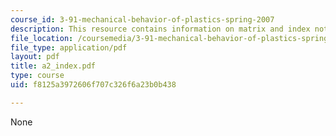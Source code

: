 ```yaml
---
course_id: 3-91-mechanical-behavior-of-plastics-spring-2007
description: This resource contains information on matrix and index notation.
file_location: /coursemedia/3-91-mechanical-behavior-of-plastics-spring-2007/f8125a3972606f707c326f6a23b0b438_a2_index.pdf
file_type: application/pdf
layout: pdf
title: a2_index.pdf
type: course
uid: f8125a3972606f707c326f6a23b0b438

---
```

None